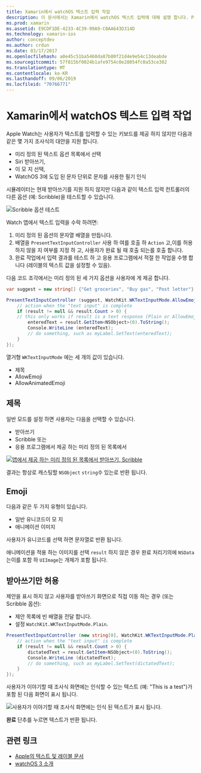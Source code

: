 ```yaml
---
title: Xamarin에서 watchOS 텍스트 입력 작업
description: 이 문서에서는 Xamarin에서 watchOS 텍스트 입력에 대해 설명 합니다. PresentTextInputController 메서드, scribbling, 일반 텍스트, emojis 및 받아쓰기에 대해 설명 합니다.
ms.prod: xamarin
ms.assetid: E9CDF1DE-4233-4C39-99A9-C0AA643D314D
ms.technology: xamarin-ios
author: conceptdev
ms.author: crdun
ms.date: 03/17/2017
ms.openlocfilehash: a0e45c51ba5460da87b80f21d4e9e54c13deabde
ms.sourcegitcommit: 57f815bf0024b1afe9754c0e28054fc0a53ce302
ms.translationtype: MT
ms.contentlocale: ko-KR
ms.lasthandoff: 09/06/2019
ms.locfileid: "70766771"
---
```

# <a name="working-with-watchos-text-input-in-xamarin"></a>Xamarin에서 watchOS 텍스트 입력 작업

Apple Watch는 사용자가 텍스트를 입력할 수 있는 키보드를 제공 하지 않지만 다음과 같은 몇 가지 조사식의 대안을 지원 합니다.

- 미리 정의 된 텍스트 옵션 목록에서 선택
- Siri 받아쓰기,
- 이 모 지 선택,
- WatchOS 3에 도입 된 문자 단위로 문자를 사용한 필기 인식

시뮬레이터는 현재 받아쓰기를 지원 하지 않지만 다음과 같이 텍스트 입력 컨트롤러의 다른 옵션 (예: Scribble)을 테스트할 수 있습니다.

![](text-input-images/textinput-sml.png "Scribble 옵션 테스트")

Watch 앱에서 텍스트 입력을 수락 하려면:

1. 미리 정의 된 옵션의 문자열 배열을 만듭니다.
2. 배열을 `PresentTextInputController` 사용 하 여를 호출 하 `Action` 고,이를 허용 하지 않을 지 여부를 지정 하 고, 사용자가 완료 될 때 호출 되는를 호출 합니다.
3. 완료 작업에서 입력 결과를 테스트 하 고 응용 프로그램에서 적절 한 작업을 수행 합니다 (레이블의 텍스트 값을 설정할 수 있음).

다음 코드 조각에서는 미리 정의 된 세 가지 옵션을 사용자에 게 제공 합니다.

```csharp
var suggest = new string[] {"Get groceries", "Buy gas", "Post letter"};

PresentTextInputController (suggest, WatchKit.WKTextInputMode.AllowEmoji, (result) => {
    // action when the "text input" is complete
    if (result != null && result.Count > 0) {
    // this only works if result is a text response (Plain or AllowEmoji)
        enteredText = result.GetItem<NSObject>(0).ToString();
        Console.WriteLine (enteredText);
        // do something, such as myLabel.SetText(enteredText);
    }
});
```

열거형 `WKTextInputMode` 에는 세 개의 값이 있습니다.

- 제목
- AllowEmoji
- AllowAnimatedEmoji

## <a name="plain"></a>제목

일반 모드를 설정 하면 사용자는 다음을 선택할 수 있습니다.

- 받아쓰기
- Scribble 또는
- 응용 프로그램에서 제공 하는 미리 정의 된 목록에서

[![](text-input-images/plain-scribble-sml.png "앱에서 제공 하는 미리 정의 된 목록에서 받아쓰기, Scribble")](text-input-images/plain-scribble.png#lightbox)

결과는 항상로 캐스팅할 `NSObject` `string`수 있는로 반환 됩니다.

## <a name="emoji"></a>Emoji

다음과 같은 두 가지 유형이 있습니다.

- 일반 유니코드이 모 지
- 애니메이션 이미지

사용자가 유니코드를 선택 하면 문자열로 반환 됩니다.

애니메이션을 적용 하는 이미지를 선택 `result` 하지 않은 경우 완료 처리기의에 `NSData` 는이를 포함 하 `UIImage`는 개체가 포함 됩니다.

## <a name="accepting-dictation-only"></a>받아쓰기만 허용

제안을 표시 하지 않고 사용자를 받아쓰기 화면으로 직접 이동 하는 경우 (또는 Scribble 옵션):

- 제안 목록에 빈 배열을 전달 합니다.
- 설정 `WatchKit.WKTextInputMode.Plain`.

```csharp
PresentTextInputController (new string[0], WatchKit.WKTextInputMode.Plain, (result) => {
    // action when the "text input" is complete
    if (result != null && result.Count > 0) {
        dictatedText = result.GetItem<NSObject>(0).ToString();
        Console.WriteLine (dictatedText);
        // do something, such as myLabel.SetText(dictatedText);
    }
});
```

사용자가 이야기할 때 조사식 화면에는 인식할 수 있는 텍스트 (예: "This is a test")가 포함 된 다음 화면이 표시 됩니다.

![](text-input-images/dictation.png "사용자가 이야기할 때 조사식 화면에는 인식 된 텍스트가 표시 됩니다.")

**완료** 단추를 누르면 텍스트가 반환 됩니다.

## <a name="related-links"></a>관련 링크

- [Apple의 텍스트 및 레이블 문서](https://developer.apple.com/library/ios/documentation/General/Conceptual/WatchKitProgrammingGuide/TextandLabels.html)
- [watchOS 3 소개](~/ios/watchos/platform/introduction-to-watchos3/index.md)
